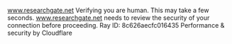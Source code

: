 www.researchgate.net
Verifying you are human. This may take a few seconds.
www.researchgate.net needs to review the security of your connection before proceeding.
Ray ID: 8c626aecfc016435
Performance & security by Cloudflare